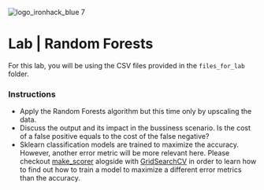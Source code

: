 ![logo_ironhack_blue 7](https://user-images.githubusercontent.com/23629340/40541063-a07a0a8a-601a-11e8-91b5-2f13e4e6b441.png)

# Lab | Random Forests

For this lab, you will be using the CSV files provided in the `files_for_lab` folder.

### Instructions

- Apply the Random Forests algorithm but this time only by upscaling the data.
- Discuss the output and its impact in the bussiness scenario. Is the cost of a false positive equals to the cost of the false negative? 
- Sklearn classification models are trained to maximize the accuracy. However, another error metric will be more relevant here. Please checkout
[make_scorer](https://scikit-learn.org/stable/modules/generated/sklearn.metrics.make_scorer.html#sklearn.metrics.make_scorer) alogside with [GridSearchCV](https://scikit-learn.org/stable/modules/generated/sklearn.model_selection.GridSearchCV.html#sklearn.model_selection.GridSearchCV) in order to learn how to find out how to train a model to maximize a different error metrics than the accuracy.

